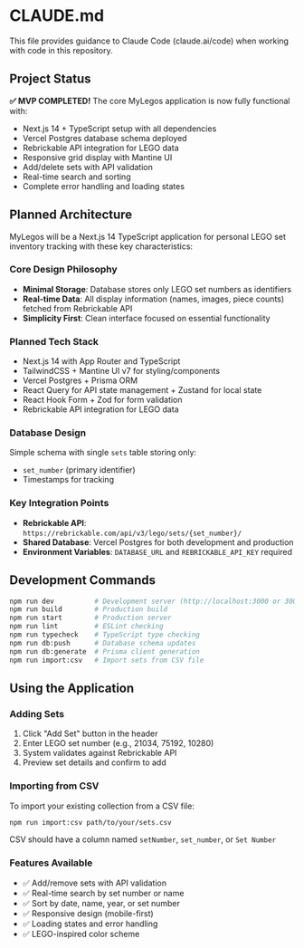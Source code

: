 # CLAUDE.md

This file provides guidance to Claude Code (claude.ai/code) when working with code in this repository.

## Project Status

**✅ MVP COMPLETED!** The core MyLegos application is now fully functional with:
- Next.js 14 + TypeScript setup with all dependencies
- Vercel Postgres database schema deployed
- Rebrickable API integration for LEGO data
- Responsive grid display with Mantine UI
- Add/delete sets with API validation
- Real-time search and sorting
- Complete error handling and loading states

## Planned Architecture

MyLegos will be a Next.js 14 TypeScript application for personal LEGO set inventory tracking with these key characteristics:

### Core Design Philosophy
- **Minimal Storage**: Database stores only LEGO set numbers as identifiers
- **Real-time Data**: All display information (names, images, piece counts) fetched from Rebrickable API
- **Simplicity First**: Clean interface focused on essential functionality

### Planned Tech Stack
- Next.js 14 with App Router and TypeScript
- TailwindCSS + Mantine UI v7 for styling/components  
- Vercel Postgres + Prisma ORM
- React Query for API state management + Zustand for local state
- React Hook Form + Zod for form validation
- Rebrickable API integration for LEGO data

### Database Design
Simple schema with single `sets` table storing only:
- `set_number` (primary identifier)
- Timestamps for tracking

### Key Integration Points
- **Rebrickable API**: `https://rebrickable.com/api/v3/lego/sets/{set_number}/`
- **Shared Database**: Vercel Postgres for both development and production
- **Environment Variables**: `DATABASE_URL` and `REBRICKABLE_API_KEY` required

## Development Commands

```bash
npm run dev          # Development server (http://localhost:3000 or 3001)
npm run build        # Production build
npm run start        # Production server
npm run lint         # ESLint checking
npm run typecheck    # TypeScript type checking
npm run db:push      # Database schema updates
npm run db:generate  # Prisma client generation
npm run import:csv   # Import sets from CSV file
```

## Using the Application

### Adding Sets
1. Click "Add Set" button in the header
2. Enter LEGO set number (e.g., 21034, 75192, 10280)
3. System validates against Rebrickable API
4. Preview set details and confirm to add

### Importing from CSV
To import your existing collection from a CSV file:
```bash
npm run import:csv path/to/your/sets.csv
```

CSV should have a column named `setNumber`, `set_number`, or `Set Number`

### Features Available
- ✅ Add/remove sets with API validation
- ✅ Real-time search by set number or name
- ✅ Sort by date, name, year, or set number
- ✅ Responsive design (mobile-first)
- ✅ Loading states and error handling
- ✅ LEGO-inspired color scheme